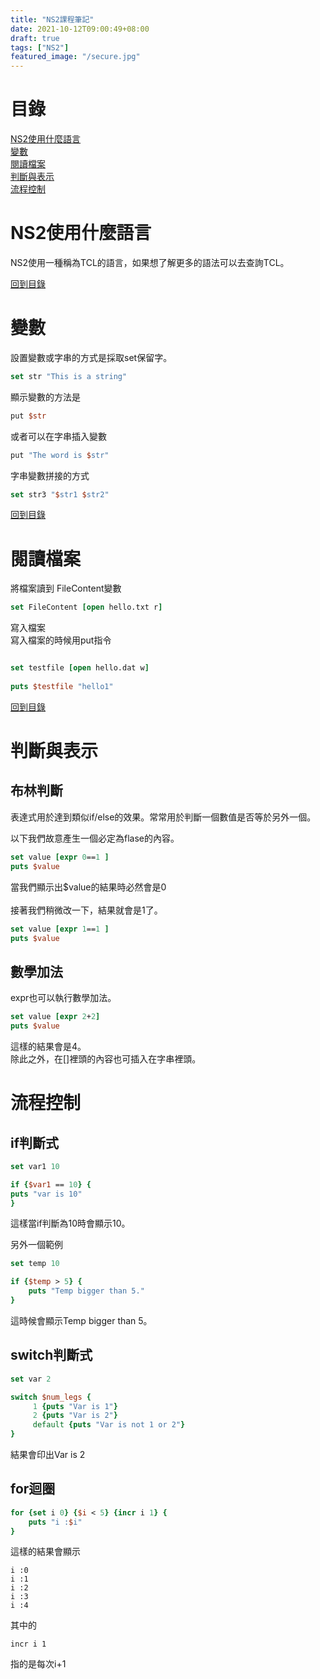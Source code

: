 ```yaml
---
title: "NS2課程筆記"
date: 2021-10-12T09:00:49+08:00
draft: true
tags: ["NS2"]
featured_image: "/secure.jpg"
---
```


<span id="menu"></span>
# 目錄

<a href="#Intro">NS2使用什麼語言</a>  
<a href="#var">變數</a>  
<a href="#ReadFile">閱讀檔案</a>  
<a href="#expressions">判斷與表示</a>  
<a href="#ControlFlow">流程控制</a>  

<span id="Intro"></span>
# NS2使用什麼語言
NS2使用一種稱為TCL的語言，如果想了解更多的語法可以去查詢TCL。

<a href="#menu">回到目錄</a>  

<span id="var"></span>
# 變數

設置變數或字串的方式是採取set保留字。

```tcl
set str "This is a string"
```

顯示變數的方法是

```tcl
put $str
```
或者可以在字串插入變數

```tcl
put "The word is $str"
```

字串變數拼接的方式

```tcl
set str3 "$str1 $str2"
```
<a href="#menu">回到目錄</a>  


<span id="ReadFile"></span>
# 閱讀檔案

將檔案讀到 FileContent變數

```tcl
set FileContent [open hello.txt r]
```

寫入檔案  
寫入檔案的時候用put指令

```tcl

set testfile [open hello.dat w]
  
puts $testfile "hello1"
```

<a href="#menu">回到目錄</a>  

<span id="expressions"></span>
# 判斷與表示

## 布林判斷
表達式用於達到類似if/else的效果。常常用於判斷一個數值是否等於另外一個。  

以下我們故意產生一個必定為flase的內容。  

```tcl
set value [expr 0==1 ]
puts $value
```
當我們顯示出$value的結果時必然會是0  
<br/>
接著我們稍微改一下，結果就會是1了。  
```tcl
set value [expr 1==1 ]
puts $value
```

## 數學加法

expr也可以執行數學加法。

```tcl
set value [expr 2+2]
puts $value
```
這樣的結果會是4。  
除此之外，在[]裡頭的內容也可插入在字串裡頭。  


<span id="ControlFlow"></span>
# 流程控制

## if判斷式

```tcl
set var1 10

if {$var1 == 10} {
puts "var is 10"
}
```
這樣當if判斷為10時會顯示10。  

另外一個範例

```tcl
set temp 10

if {$temp > 5} {
    puts "Temp bigger than 5."
}
```
這時候會顯示Temp bigger than 5。  

## switch判斷式

```tcl
set var 2

switch $num_legs {
     1 {puts "Var is 1"}
     2 {puts "Var is 2"}
     default {puts "Var is not 1 or 2"}
}
```
結果會印出Var is 2

## for迴圈

```tcl
for {set i 0} {$i < 5} {incr i 1} {
    puts "i :$i"
}
```
這樣的結果會顯示
```
i :0
i :1
i :2
i :3
i :4
```
其中的
```
incr i 1
```
指的是每次i+1


